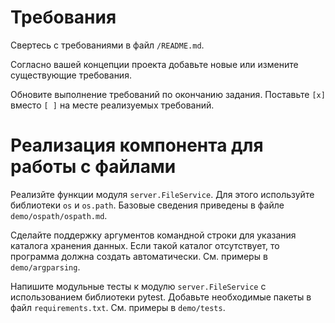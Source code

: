 
# Требования

Свертесь с требованиями в файл `/README.md`.

Согласно вашей концепции проекта добавьте новые или измените существующие требования.

Обновите выполнение требований по окончанию задания. Поставьте `[x]` вместо `[ ]` на месте реализуемых требований. 

# Реализация компонента для работы с файлами

Реализйте функции модуля `server.FileService`. Для этого используйте библиотеки `os` и `os.path`. 
Базовые сведения приведены в файле `demo/ospath/ospath.md`.

Сделайте поддержку аргументов командной строки для указания каталога хранения данных. 
Если такой каталог отсутствует, то программа должна создать автоматически.
См. примеры в `demo/argparsing`.

Напишите модульные тесты к модулю `server.FileService` с использованием библиотеки pytest.
Добавьте необходимые пакеты в файл `requirements.txt`.
См. примеры в `demo/tests`.
